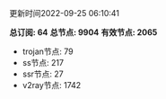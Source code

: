 更新时间2022-09-25 06:10:41

**总订阅: 64**
**总节点: 9904**
**有效节点: 2065**
- trojan节点: 79
- ss节点: 217
- ssr节点: 27
- v2ray节点: 1742
